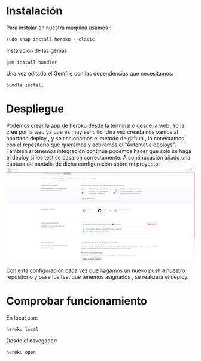 

# Instalación
Para instalar en nuestra maquina usamos :
	
	sudo snap install heroku --clasic 
	
Instalacion de las gemas:

	gem install bundler

Una vez editado el Gemfile con las dependencias que necesitamos:

	bundle install



# Despliegue 	
Podemos crear la app de heroku desde la terminal o desde la web. 
Yo la cree por la web ya que es muy sencillo. Una vez creada nos vamos al apartado deploy , y seleccionamos el metodo de github , lo conectamos con el repositorio que queramos y activamos el "Automatic deploys". Tambien si tenemos integración continua podemos hacer que solo se haga el deploy si los test se pasaron correctamente.
A continucación añado una captura de pantalla de dicha configuración sobre mi proyecto:
![](https://github.com/juanmaLC/ProyectoIV/blob/master/docs/imagenes/configuracionHeroku.png) 

Con esta configuración cada vez que hagamos un nuevo push a nuestro repositorio y pase los test que tenemos asignados , se realizará el deploy.


# Comprobar funcionamiento
En local con:
	
	heroku local
	
Desde el navegador:

	heroku open